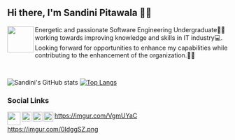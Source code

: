## Hi there, I'm Sandini Pitawala 👩‍💻

<img align="left" src="https://user-images.githubusercontent.com/67331586/136987468-c6a005d2-3f30-410e-9aa3-80ff70e96df9.jpg" width="60" height="60"/>  

Energetic and passionate Software Engineering Undergraduate👩‍🎓 working towards improving knowledge and skills in IT industry💻. 
Looking forward for opportunities to enhance my capabilities while contributing to the enhancement of the organization.🙇‍♀️ 

<br>

![Sandini's GitHub stats](https://github-readme-stats.vercel.app/api?username=Sandinipitawala&show_icons=true)
[![Top Langs](https://github-readme-stats.vercel.app/api/top-langs/?username=Sandinipitawala&layout=compact)](https://github.com/Sandinipitawala/github-readme-stats)

### Social Links

<a href = "https://www.linkedin.com/in/sandini-pitawala-5b2504194/" target="blannk"><img align="left" src = "https://imgur.com/VgmUYaC.png" height = "30" width = "30" /> </a>
<a href = "https://www.facebook.com/sandini.pitawala/" target="blannk"><img align="left" src = "http://i.imgur.com/fep1WsG.png" height = "22" width = "22" /> </a>
<a href = "https://github.com/Sandinipitawala" target="blannk"><img align="left" src = "http://i.imgur.com/9I6NRUm.png" height = "22" width = "22" /> </a>
<a href = "https://www.instagram.com/sandini_97/" target="blannk"><img align="left" src = "https://imgur.com/pcS1X69.png" height = "22" width = "22" /> </a>


https://imgur.com/VgmUYaC


https://imgur.com/0IdggSZ.png









